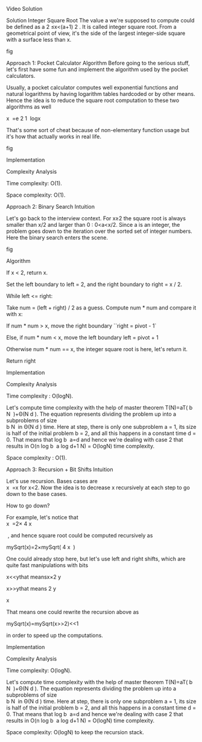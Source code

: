 Video Solution

Solution
Integer Square Root
The value a we're supposed to compute could be defined as a 
2
 ≤x<(a+1) 
2
 . It is called integer square root. From a geometrical point of view, it's the side of the largest integer-side square with a surface less than x.

fig



Approach 1: Pocket Calculator Algorithm
Before going to the serious stuff, let's first have some fun and implement the algorithm used by the pocket calculators.

Usually, a pocket calculator computes well exponential functions and natural logarithms by having logarithm tables hardcoded or by other means. Hence the idea is to reduce the square root computation to these two algorithms as well

x
​
 =e 
2
1
​
 logx
 

That's some sort of cheat because of non-elementary function usage but it's how that actually works in real life.

fig

Implementation


Complexity Analysis

Time complexity: O(1).

Space complexity: O(1).



Approach 2: Binary Search
Intuition

Let's go back to the interview context. For x≥2 the square root is always smaller than x/2 and larger than 0 : 0<a<x/2. Since a is an integer, the problem goes down to the iteration over the sorted set of integer numbers. Here the binary search enters the scene.

fig

Algorithm

If x < 2, return x.

Set the left boundary to left = 2, and the right boundary to right = x / 2.

While left <= right:

Take num = (left + right) / 2 as a guess. Compute num * num and compare it with x:

If num * num > x, move the right boundary ``right = pivot - 1`

Else, if num * num < x, move the left boundary left = pivot + 1

Otherwise num * num == x, the integer square root is here, let's return it.

Return right

Implementation


Complexity Analysis

Time complexity : O(logN).

Let's compute time complexity with the help of master theorem T(N)=aT( 
b
N
​
 )+Θ(N 
d
 ). The equation represents dividing the problem up into a subproblems of size  
b
N
​
  in Θ(N 
d
 ) time. Here at step, there is only one subproblem a = 1, its size is half of the initial problem b = 2, and all this happens in a constant time d = 0. That means that log 
b
​
 a=d and hence we're dealing with case 2 that results in O(n 
log 
b
​
 a
 log 
d+1
 N) = O(logN) time complexity.

Space complexity : O(1).



Approach 3: Recursion + Bit Shifts
Intuition

Let's use recursion. Bases cases are  
x
​
 =x for x<2. Now the idea is to decrease x recursively at each step to go down to the base cases.

How to go down?

For example, let's notice that  
x
​
 =2× 
4
x
​
 
​
 , and hence square root could be computed recursively as

mySqrt(x)=2×mySqrt( 
4
x
​
 )

One could already stop here, but let's use left and right shifts, which are quite fast manipulations with bits

x<<ythat meansx×2 
y
 

x>>ythat means 
2 
y
 
x
​
 

That means one could rewrite the recursion above as

mySqrt(x)=mySqrt(x>>2)<<1

in order to speed up the computations.

Implementation


Complexity Analysis

Time complexity: O(logN).

Let's compute time complexity with the help of master theorem T(N)=aT( 
b
N
​
 )+Θ(N 
d
 ). The equation represents dividing the problem up into a subproblems of size  
b
N
​
  in Θ(N 
d
 ) time. Here at step, there is only one subproblem a = 1, its size is half of the initial problem b = 2, and all this happens in a constant time d = 0. That means that log 
b
​
 a=d and hence we're dealing with case 2 that results in O(n 
log 
b
​
 a
 log 
d+1
 N) = O(logN) time complexity.

Space complexity: O(logN) to keep the recursion stack.